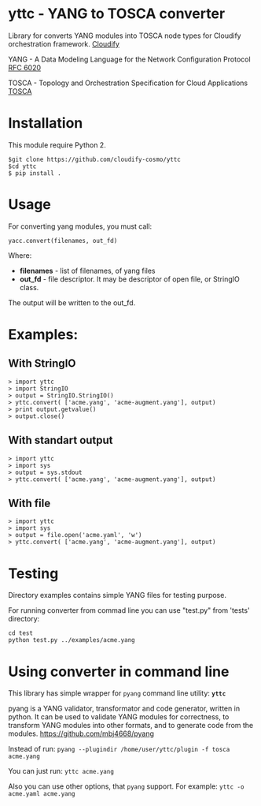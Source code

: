 yttc - YANG to TOSCA converter
=====================

Library for converts YANG  modules into TOSCA node types for Cloudify orchestration framework.
[Cloudify](http://docs.getcloudify.org)

YANG - A Data Modeling Language for the Network Configuration Protocol
[RFC 6020](https://tools.ietf.org/html/rfc6020)

TOSCA - Topology and Orchestration Specification for Cloud Applications
[TOSCA](http://docs.oasis-open.org/tosca/TOSCA/v1.0/TOSCA-v1.0.html)

Installation
============
This module require Python 2.
```
$git clone https://github.com/cloudify-cosmo/yttc
$cd yttc
$ pip install .
````
Usage
=====
For converting yang modules, you must call:

`yacc.convert(filenames, out_fd)`

Where:
* **filenames** - list of filenames, of yang files
* **out_fd** - file descriptor. It may be descriptor of open file, or StringIO class.

The output will be written to the out_fd.

# Examples:
## With StringIO
```
> import yttc
> import StringIO
> output = StringIO.StringIO()
> yttc.convert( ['acme.yang', 'acme-augment.yang'], output)
> print output.getvalue()
> output.close()
```
## With standart output
```
> import yttc
> import sys
> output = sys.stdout
> yttc.convert( ['acme.yang', 'acme-augment.yang'], output)
```

## With file
```
> import yttc
> import sys
> output = file.open('acme.yaml', 'w')
> yttc.convert( ['acme.yang', 'acme-augment.yang'], output)
```

Testing
=======
Directory examples contains simple YANG files for testing purpose.

For running converter from commad line you can use "test.py" from 'tests' directory:
```
cd test
python test.py ../examples/acme.yang
```

Using converter in command line
===============================
This library has simple wrapper for `pyang` command line utility: **`yttc`**

pyang is a YANG validator, transformator and code generator, written in python.
It can be used to validate YANG modules for correctness, to transform YANG modules
into other formats, and to generate code from the modules.
https://github.com/mbj4668/pyang


Instead of run:
`pyang --plugindir /home/user/yttc/plugin -f tosca acme.yang`

You can just run:
`yttc acme.yang`

Also you can use other options, that `pyang` support.
For example:
`yttc -o acme.yaml acme.yang`

